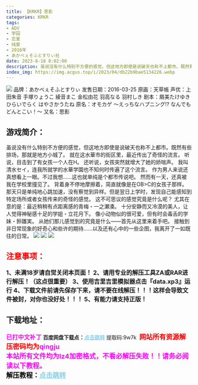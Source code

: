 ```yaml
---
title: 【KRKR】思影
categories: KRKR
tags:
- ADV
- 学园
- 恋爱
- 纯爱
- 2016年
- あかべぇそふとすりぃ社
date: 2023-8-18 8:02:00
description: 虽说没有什么特别不方便的感觉，但这地方即使是说破天也称不上都市。既然有些排场，那就是地方小城了。就在这水華市的街区里，最近传出了奇怪的流言。听说，目击到了有女孩一个人在H。还听说，女孩突然就增大了她的娇喘声。我叫清水セイ，连我所就学的水華学園也不知何时传遍了这个流言。作为男人来说还真想看上一眼。不过我想……这也就单纯是个都市传说吧。然而有一天，还真被我在学校里撞见了。背着身不停地摩擦着，简直就像是在OB>C的女孩子那样。
index_img: https://img.acgus.top/i/2023/04/db22b9bae5134226.webp
---
```

![](https://img.acgus.top/i/2023/04/db22b9bae5134226.webp)
品牌：あかべぇそふとすりぃ
发售日期：2016-03-25
原画：天草帳
声优：上田朱音 手塚りょうこ 綾音まこ 金松由花 羽高なる 羽村しき
剧本：屑美たけゆき ひらいでらく はやさかうたね
原名：オモカゲ ～えっちなハプニング!? なんでもどんとこい！～
又名：思影

## 游戏简介：
虽说没有什么特别不方便的感觉，但这地方即使是说破天也称不上都市。既然有些排场，那就是地方小城了。
就在这水華市的街区里，最近传出了奇怪的流言。
听说，目击到了有女孩一个人在H。
还听说，女孩突然就增大了她的娇喘声。
我叫清水セイ，连我所就学的水華学園也不知何时传遍了这个流言。
作为男人来说还真想看上一眼。不过我想……这也就单纯是个都市传说吧。
然而有一天，还真被我在学校里撞见了。
背着身不停地摩擦着，简直就像是在OB>C的女孩子那样。
那天只是单纯地心跳加速，没有察觉到异样。但是翌日上学时，发现自己能感知到特定场所或者女孩传来的奇怪的感觉。
这不可思议的感觉究竟是什么呢？
尤其在意的是：最近稍稍有点距离感的青梅・一之瀬湊。
十分安静而又冷漠的美人，让人觉得神秘感十足的学姐・立花月下。
像小动物似的很可爱，但有时会毒舌的学妹・鈴雛実。
从她们那儿感觉到的究竟是什么——首先从这里来着手吧。
接触到非日常现象的好奇心和些许的期待……以及还有心中的一些企图，我离开了一如既往的日常。
![](https://img.acgus.top/i/2023/04/6b7dc23bb1134240.webp)
![](https://img.acgus.top/i/2023/04/4e71a9978f134231.webp)
![](https://img.acgus.top/i/2023/04/0dd63461b2134235.webp)




## <font color=#FF0000 >注意事项：</font>
<font size=3><b>1、未满18岁请自觉关闭本页面！
2、请用专业的解压工具ZA或RAR进行解压！（这点很重要）
3、使用吉里吉里模拟器点击『data.xp3』运行
4、下载文件前请先保存下来，请不要在线解压！！！这样会导致文件被封，对你也没好处！！！
5、有能力请支持正版！</b></font>

## 下载地址：
<font color=#FF00FF size=3><b>已打中文补丁</b></font>
<b>百度网盘下载点：</b><a href="https://pan.baidu.com/s/19p8LYUIsC7lZRm_ziBE-HQ?pwd=9w7k" style="color: #87CEEB;"><b>点击跳转</b></a> 提取码:9w7k
<a style="padding: 0" href="https://post.qingju.org/AD/"><img style="max-width:100%" src="https://img.acgus.top/i/2024/07/478f689b8021d8d499ab43d21acf137a.gif" alt=""></a>
<b><font color=#FF0000 size=4>网站所有资源解压密码均为</b></font><b><font color=#FF00FF size=4>qingju</font><font color=#FF0000 ></font></b><br><b><font color=#FF00FF size=4>本站所有文件均为lz4加密格式，不看必解压失败！！请务必阅读以下教程。</b></font><br><b><font color=#000 size=4>解压教程：</b><a href="https://post.qingju.org/tutorial/000/" style="color: #87CEEB;"><b>点击跳转</b></a>